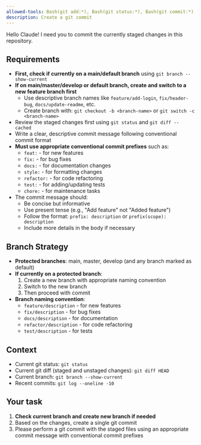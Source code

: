 ```yaml
---
allowed-tools: Bash(git add:*), Bash(git status:*), Bash(git commit:*), Bash(git branch:*), Bash(git checkout:*), Bash(git switch:*)
description: Create a git commit
---
```

Hello Claude! I need you to commit the currently staged changes in this repository.

## Requirements
- **First, check if currently on a main/default branch** using `git branch --show-current`
- **If on main/master/develop or default branch, create and switch to a new feature branch first**
  - Use descriptive branch names like `feature/add-login`, `fix/header-bug`, `docs/update-readme`, etc.
  - Create branch with: `git checkout -b <branch-name>` or `git switch -c <branch-name>`
- Review the staged changes first using `git status` and `git diff --cached`
- Write a clear, descriptive commit message following conventional commit format
- **Must use appropriate conventional commit prefixes** such as:
  - `feat:` - for new features
  - `fix:` - for bug fixes
  - `docs:` - for documentation changes
  - `style:` - for formatting changes
  - `refactor:` - for code refactoring
  - `test:` - for adding/updating tests
  - `chore:` - for maintenance tasks
- The commit message should:
  - Be concise but informative
  - Use present tense (e.g., "Add feature" not "Added feature")
  - Follow the format: `prefix: description` or `prefix(scope): description`
  - Include more details in the body if necessary

## Branch Strategy
- **Protected branches**: main, master, develop (and any branch marked as default)
- **If currently on a protected branch**: 
  1. Create a new branch with appropriate naming convention
  2. Switch to the new branch
  3. Then proceed with commit
- **Branch naming convention**:
  - `feature/description` - for new features
  - `fix/description` - for bug fixes
  - `docs/description` - for documentation
  - `refactor/description` - for code refactoring
  - `test/description` - for tests

## Context
- Current git status: `git status`
- Current git diff (staged and unstaged changes): `git diff HEAD`
- Current branch: `git branch --show-current`
- Recent commits: `git log --oneline -10`

## Your task
1. **Check current branch and create new branch if needed**
2. Based on the changes, create a single git commit
3. Please perform a git commit with the staged files using an appropriate commit message with conventional commit prefixes
